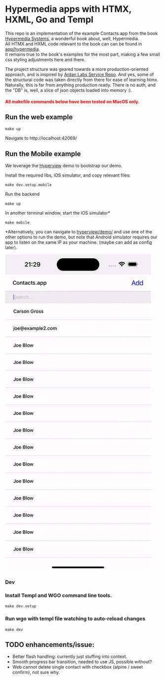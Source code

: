 # Hypermedia apps with HTMX, HXML, Go and Templ

This repo is an implementation of the example Contacts.app from the book [Hypermedia Systems](https://hypermedia.systems/),
a wonderful book about, well, Hypermedia.  
All HTMX and HXML code relevant to the book can can be found in [app/hypermedia](app/hypermedia).  
It remains true to the book's examples for the most part, making a few small css styling adjustments here and there.

The project structure was geared towards a more production-oriented approach, and is inspired by [Ardan Labs Service Repo](https://github.com/ardanlabs/service). And yes, some of the structural code was taken directly from there for ease of learning htmx.  
Naturally, this is far from anything production ready. There is no auth, and the "DB" is, well, a slice of json objects loaded into memory :).

#### <span style="color:red">All makefile commands below have been tested on MacOS only.</span>

## Run the web example
```shell
make up
```
Navigate to http://localhost:42069/

## Run the Mobile example
We leverage the [Hyperview](https://github.com/Instawork/hyperview.git) demo to bootstrap our demo. 

Install the required libs, iOS simulator, and copy relevant files:
```shell
make dev.setup.mobile
```
Run the backend
```shell
make up
```
In another terminal window, start the iOS simulator*
```shell
make mobile
```
*Alternatively, you can navigate to [hyperview/demo/](hyperview/demo/) and use one of the other options to run the demo,
but note that Android simulator requires our app to listen on the same IP as your machine. (maybe can add as config later).

![Alt Text](mobile.gif)


### Dev
### Install Templ and WGO command line tools.
```shell
make dev.setup
```
### Run wgo with templ file watching to auto-reload changes
```shell
make dev
```

## TODO enhancements/issue:
- Better flash handling: currently just stuffing into context.
- Smooth progress bar transition, needed to use JS, possible without?
- Web cannot delete single contact with checkbox (alpine / sweet confirm), not sure why.
